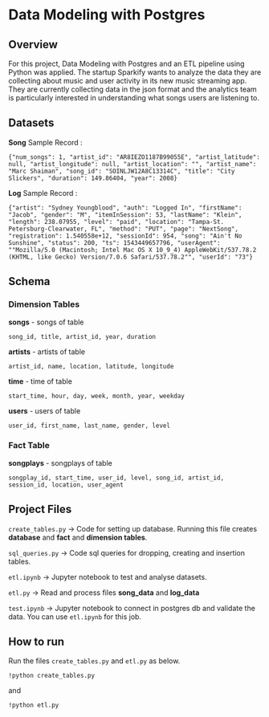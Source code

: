 # Data Modeling with Postgres



## **Overview**
For this project, Data Modeling with Postgres and an ETL pipeline using Python was applied. The startup Sparkify wants to analyze the data they are collecting about music and user activity in its new music streaming app. They are currently collecting data in the json format and the analytics team is particularly interested in understanding what songs users are listening to.



## **Datasets**

**Song**
Sample Record :
```
{"num_songs": 1, "artist_id": "AR8IEZO1187B99055E", "artist_latitude": null, "artist_longitude": null, "artist_location": "", "artist_name": "Marc Shaiman", "song_id": "SOINLJW12A8C13314C", "title": "City Slickers", "duration": 149.86404, "year": 2008}
```

**Log**
Sample Record :
```
{"artist": "Sydney Youngblood", "auth": "Logged In", "firstName": "Jacob", "gender": "M", "itemInSession": 53, "lastName": "Klein", "length": 238.07955, "level": "paid", "location": "Tampa-St. Petersburg-Clearwater, FL", "method": "PUT", "page": "NextSong", "registration": 1.540558e+12, "sessionId": 954, "song": "Ain't No Sunshine", "status": 200, "ts": 1543449657796, "userAgent": ""Mozilla/5.0 (Macintosh; Intel Mac OS X 10_9_4) AppleWebKit/537.78.2 (KHTML, like Gecko) Version/7.0.6 Safari/537.78.2"", "userId": "73"}
```



## **Schema**

### Dimension Tables

**songs**  - songs of table
```
song_id, title, artist_id, year, duration
```

**artists**  - artists of table
```
artist_id, name, location, latitude, longitude
```

**time**  - time of table
```
start_time, hour, day, week, month, year, weekday
```

**users**  - users of table
```
user_id, first_name, last_name, gender, level
```

### Fact Table 

**songplays** - songplays of table
```
songplay_id, start_time, user_id, level, song_id, artist_id, session_id, location, user_agent
```



## Project Files

```create_tables.py``` -> Code for setting up database. Running this file creates **database** and **fact** and **dimension tables**.

```sql_queries.py``` -> Code sql queries for dropping, creating and insertion tables.

```etl.ipynb``` -> Jupyter notebook to test and analyse datasets. 

```etl.py``` -> Read and process files **song_data** and **log_data**

```test.ipynb``` -> Jupyter notebook to connect in postgres db and validate the data. You can use ```etl.ipynb``` for this job.



## How to run

Run the files ```create_tables.py``` and ```etl.py``` as below.
```
!python create_tables.py 
``` 
and
```
!python etl.py 
```
